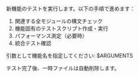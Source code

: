 新機能のテストを実行します。以下の手順で進めます：

1. 関連する全モジュールの構文チェック
2. 機能固有のテストスクリプト作成・実行
3. パフォーマンス測定（必要時）
4. 統合テスト確認

引数として機能名を指定してください: $ARGUMENTS

テスト完了後、一時ファイルは自動削除します。